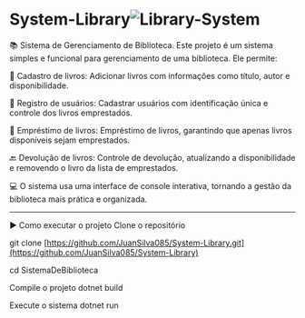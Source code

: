 # System-Library![Library-System](https://github.com/user-attachments/assets/d1c19441-4015-4c83-9baa-5a73f7619d49)


📚 Sistema de Gerenciamento de Biblioteca.
Este projeto é um sistema simples e funcional para gerenciamento de uma biblioteca. Ele permite:

📖 Cadastro de livros: Adicionar livros com informações como título, autor e disponibilidade.

👤 Registro de usuários: Cadastrar usuários com identificação única e controle dos livros emprestados.

🔄 Empréstimo de livros: Empréstimo de livros, garantindo que apenas livros disponíveis sejam emprestados.

🔙 Devolução de livros: Controle de devolução, atualizando a disponibilidade e removendo o livro da lista de emprestados.

💻 O sistema usa uma interface de console interativa, tornando a gestão da biblioteca mais prática e organizada.

------------------------------------------------------------------------------------------------------------------------------------------------
▶️ Como executar o projeto
Clone o repositório

git clone [https://github.com/JuanSilva085/System-Library.git](https://github.com/JuanSilva085/System-Library)                                                                            
                                                                                                                                                                                             
cd SistemaDeBiblioteca

Compile o projeto
dotnet build

Execute o sistema
dotnet run
